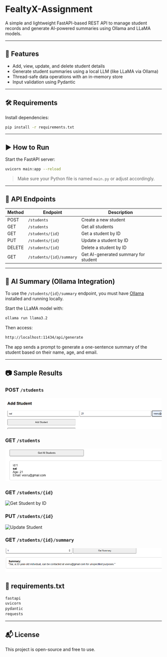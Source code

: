# FealtyX-Assignment

A simple and lightweight FastAPI-based REST API to manage student records and generate AI-powered summaries using Ollama and LLaMA models.

---

## 🚀 Features

- Add, view, update, and delete student details
- Generate student summaries using a local LLM (like LLaMA via Ollama)
- Thread-safe data operations with an in-memory store
- Input validation using Pydantic

---

## 🛠️ Requirements

Install dependencies:

```bash
pip install -r requirements.txt
```

---

## ▶️ How to Run

Start the FastAPI server:

```bash
uvicorn main:app --reload
```

> Make sure your Python file is named `main.py` or adjust accordingly.

---

## 📡 API Endpoints

| Method | Endpoint                     | Description                        |
|--------|------------------------------|------------------------------------|
| POST   | `/students`                  | Create a new student               |
| GET    | `/students`                  | Get all students                   |
| GET    | `/students/{id}`             | Get a student by ID                |
| PUT    | `/students/{id}`             | Update a student by ID             |
| DELETE | `/students/{id}`             | Delete a student by ID             |
| GET    | `/students/{id}/summary`     | Get AI-generated summary for student |

---

## 🧠 AI Summary (Ollama Integration)

To use the `/students/{id}/summary` endpoint, you must have [Ollama](https://ollama.com/) installed and running locally.

Start the LLaMA model with:

```bash
ollama run llama3.2
```

Then access:

```bash
http://localhost:11434/api/generate
```

The app sends a prompt to generate a one-sentence summary of the student based on their name, age, and email.

---
## 📷 Sample Results

### POST `/students`
![Create Student Result](images/add_student.png)

### GET `/students`
![Get All Students](images/get_all_students.png)

### GET `/students/{id}`
![Get Student by ID](images/get_student_by_id(2).png)

### PUT `/students/{id}`
![Update Student](images/put_student.png)


### GET `/students/{id}/summary`
![AI Summary](images/student_summary.png)

## 📄 requirements.txt

```txt
fastapi
uvicorn
pydantic
requests
```

---

## 📬 License

This project is open-source and free to use.
